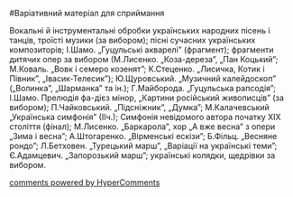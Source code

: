 <div id="hypercomments_widget" class="js-hypercomments-widget invisible"></div>

#Варіативний матеріал для сприймання

Вокальні й інструментальні обробки українських народних пісень і танців, троїсті музики (за вибором); пісні сучасних українських композиторів; І.Шамо. „Гуцульські акварелі” (фрагмент); фрагменти дитячих опер за вибором (М.Лисенко. „Коза-дереза”, „Пан Коцький”; М.Коваль. „Вовк і семеро козенят”; К.Стеценко. „Лисичка, Котик і Півник”, „Івасик-Телесик”); Ю.Щуровський. „Музичний калейдоскоп” („Волинка”, „Шарманка” та ін.); Г.Майборода. „Гуцульська рапсодія”; І.Шамо. Прелюдія фа-дієз мінор, „Картини російський живописців” (за вибором); П.Чайковський. „Підсніжник”, „Думка”; М.Калачевський „Українська симфонія” (ІІч.); Симфонія невідомого автора початку ХІХ століття (фінал); М.Лисенко. „Баркарола”, хор „А вже весна” з опери „Зима і весна”; А.Штогаренко. „Вірменські ескізи”; Б.Фільц. „Весняне рондо”; Л.Бетховен. „Турецький марш”, „Варіації на українські теми”; Є.Адамцевич. „Запорозький марш”; українські колядки, щедрівки за вибором.

<div class="js-hypercomments-container">
    <a href="http://hypercomments.com" class="hc-link" title="comments widget">comments powered by HyperComments</a>
</div>